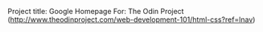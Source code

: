 Project title: Google Homepage
For: The Odin Project (http://www.theodinproject.com/web-development-101/html-css?ref=lnav)

